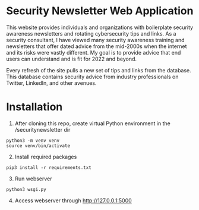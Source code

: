# Security Newsletter Web Application

This website provides individuals and organizations with boilerplate security awareness newsletters and rotating cybersecurity tips and links. As a security consultant, I have viewed many security awareness training and newsletters that offer dated advice from the mid-2000s when the internet and its risks were vastly different. My goal is to provide advice that end users can understand and is fit for 2022 and beyond.

Every refresh of the site pulls a new set of tips and links from the database. This database contains security advice from industry professionals on Twitter, LinkedIn, and other avenues.

# Installation

1. After cloning this repo, create virtual Python environment in the /securitynewsletter dir

```python3 -m venv venv```  
```source venv/bin/activate```

2. Install required packages

```pip3 install -r requirements.txt```

3. Run webserver

```python3 wsgi.py```

4. Access webserver through http://127.0.0.1:5000
